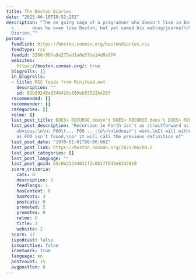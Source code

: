 ```yaml
---
title: The Boston Diaries
date: "2025-06-10T18:52:26Z"
description: "The on going saga of a programmer who doesn't live in Boston, nor\n
  \       does he even like Boston, but yet named his weblog/journal\n\t“The Boston
  Diaries.”"
params:
  feedlink: https://boston.conman.org/bostondiaries.rss
  feedtype: rss
  feedid: 3206f90fa9e273ad1a0e57be14d0e974
  websites:
    https://boston.conman.org/: true
  blogrolls: []
  in_blogrolls:
  - title: RSS feeds from Minifeed.net
    description: ""
    id: 83b59248e9346428c889eb03522b4297
  recommended: []
  recommender: []
  categories: []
  relme: {}
  last_post_title: DOES> RECURSE doesn't DOES> RECURSE does't DOES> RECURSE …
  last_post_description: "Recursion in Forth isn't as straitforward as you would think.\nThe
    obvious:\n\n: FOO\t... FOO .. ;\n\n\n\ndoesn't work.\nIt will either error out
    as FOO isn't found,\nor it will call the previous definition of"
  last_post_date: "1970-01-01T00:00:00Z"
  last_post_link: https://boston.conman.org/2025/06/09.2
  last_post_categories: []
  last_post_language: ""
  last_post_guid: 65c0b21344031f3c0b1ff043e83d2819
  score_criteria:
    cats: 0
    description: 3
    feedlangs: 1
    hasContent: 0
    hasPosts: 3
    postcats: 0
    promoted: 5
    promotes: 0
    relme: 0
    title: 3
    website: 2
  score: 17
  ispodcast: false
  isnoarchive: false
  innetwork: true
  language: en
  postcount: 15
  avgpostlen: 0
---
```

